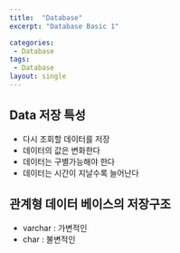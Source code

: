 ```yaml
---
title:  "Database"
excerpt: "Database Basic 1"

categories: 
 - Database
tags: 
 - Database
layout: single
---
```

## Data 저장 특성

- 다시 조회할 데이터를 저장
- 데이터의 값은 변화한다
- 데이터는 구별가능해야 한다
- 데이터는 시간이 지날수록 늘어난다

## 관계형 데이터 베이스의 저장구조

- varchar : 가변적인
- char : 불변적인
